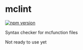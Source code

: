 # mclint
[![npm version](https://badge.fury.io/js/mclint.svg)](https://www.npmjs.com/package/mclint/)

Syntax checker for mcfunction files

Not ready to use yet
